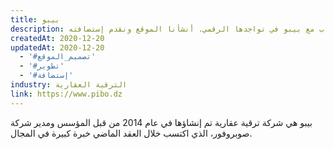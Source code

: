 ```yaml
---
title: بيبو
description: تعاونت يونيفارواب مع بيبو في تواجدها الرقمي. أنشأنا الموقع ونقدم إستضافته.
createdAt: 2020-12-20
updatedAt: 2020-12-20
  - '#تصميم_الموقع'
  - '#تطوير'
  - '#إستضافة'
industry: الترقية العقارية
link: https://www.pibo.dz
---
```


بيبو هي شركة ترقية عقارية تم إنشاؤها في عام 2014 من قبل المؤسس ومدير شركة صوبروفور، الذي اكتسب خلال العقد الماضي خبرة كبيرة في المجال.
